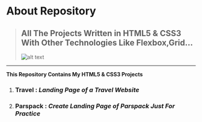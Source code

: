 # About Repository
>## All The Projects Written in HTML5 & CSS3 With Other Technologies Like Flexbox,Grid... ##
>![alt text](https://images.ctfassets.net/skvkiv2kg4h0/aeSMfrcEd0SP1mEk0WYVE/9156b2596cd65d90da0ea2e32641252e/intro-html-css.jpg?w=534&h=300&fl=progressive&q=50&fm=jpg)

---
**This Repository Contains My HTML5 & CSS3 Projects**
1. ### Travel : *Landing Page of a Travel Website*
2. ### Parspack : *Create Landing Page of Parspack Just For Practice*

